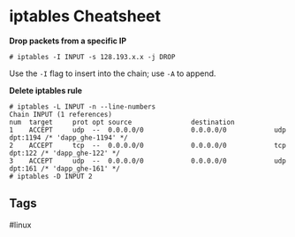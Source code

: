 # iptables Cheatsheet

**Drop packets from a specific IP**
```
# iptables -I INPUT -s 128.193.x.x -j DROP
```
Use the `-I` flag to insert into the chain; use `-A` to append.

**Delete iptables rule**
```
# iptables -L INPUT -n --line-numbers
Chain INPUT (1 references)
num  target     prot opt source               destination
1    ACCEPT     udp  --  0.0.0.0/0            0.0.0.0/0            udp dpt:1194 /* 'dapp_ghe-1194' */
2    ACCEPT     tcp  --  0.0.0.0/0            0.0.0.0/0            tcp dpt:122 /* 'dapp_ghe-122' */
3    ACCEPT     udp  --  0.0.0.0/0            0.0.0.0/0            udp dpt:161 /* 'dapp_ghe-161' */
# iptables -D INPUT 2
```

## Tags
#linux
